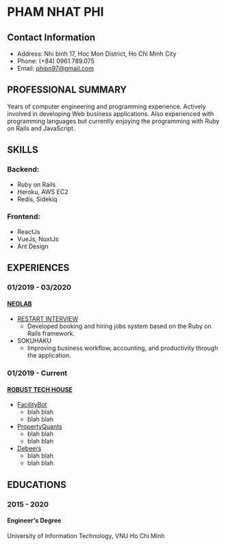 # PHAM NHAT PHI

## Contact Information
- Address: Nhi binh 17, Hoc Mon District, Ho Chi Minh City
- Phone: (+84) 0961.789.075
- Email: phipn97@gmail.com

## PROFESSIONAL SUMMARY
Years of computer engineering and programming experience. Actively
involved in developing Web business applications. Also experienced
with programming languages but currently enjoying the programming
with Ruby on Rails and JavaScript.

## SKILLS
### Backend: 
  - Ruby on Rails
  - Heroku, AWS EC2
  - Redis, Sidekiq
### Frontend:
  - ReactJs
  - VueJs, NuxtJs
  - Ant Design

## EXPERIENCES

### 01/2019 - 03/2020
#### [NEOLAB](https://neo-lab.vn/)
- [RESTART INTERVIEW](https://restart-interview.com/)
  - Developed booking and hiring jobs system based on the Ruby on
Rails framework.
- SOKUHAKU
  - Improving business workflow, accounting, and productivity
through the application.
### 01/2019 - Current
#### [ROBUST TECH HOUSE](https://robusttechhouse.com/)
- [FacilityBot](https://facilitybot.co/)
  - blah blah
  - blah blah
- [PropertyQuants](https://propertyquants.com/)
  - blah blah
  - blah blah
- [Debeers](https://www.debeers.com/)
  - blah blah
  - blah blah

## EDUCATIONS
### 2015 - 2020
#### Engineer's Degree
University of Information Technology, VNU Ho Chi Minh